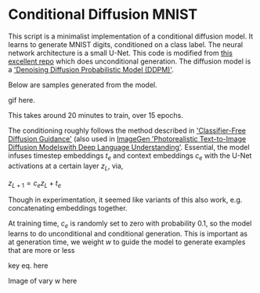 # Conditional Diffusion MNIST

This script is a minimalist implementation of a conditional diffusion model. It learns to generate MNIST digits, conditioned on a class label. The neural network architecture is a small U-Net. This code is modified from [this excellent repo](https://github.com/cloneofsimo/minDiffusion) which does unconditional generation. The diffusion model is a ['Denoising Diffusion Probabilistic Model (DDPM)'](https://arxiv.org/abs/2006.11239).

Below are samples generated from the model.

gif here.

This takes around 20 minutes to train, over 15 epochs.

The conditioning roughly follows the method described in ['Classifier-Free Diffusion Guidance'](https://arxiv.org/abs/2207.12598) (also used in [ImageGen 'Photorealistic Text-to-Image Diffusion Modelswith Deep Language Understanding'](https://arxiv.org/abs/2205.11487). Essential, the model infuses timestep embeddings $t_e$ and context embeddings $c_e$ with the U-Net activations at a certain layer $z_L$, via,

$z_{L+1} = c_e  z_L + t_e$

Though in experimentation, it seemed like variants of this also work, e.g. concatenating embeddings together.

At training time, $c_e$ is randomly set to zero with probability $0.1$, so the model learns to do unconditional and conditional generation. This is important as at generation time, we weight $w$ to guide the model to generate examples that are more or less 

key eq. here

Image of vary w here











